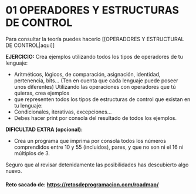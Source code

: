 # 01 OPERADORES Y ESTRUCTURAS DE CONTROL

Para consultar la teoría puedes hacerlo [[OPERADORES Y ESTRUCTURAL DE CONTROL|aqui]]

**EJERCICIO:**
Crea ejemplos utilizando todos los tipos de operadores de tu lenguaje:
- Aritméticos, lógicos, de comparación, asignación, identidad, pertenencia, bits... (Ten en cuenta que cada lenguaje puede poseer unos diferentes)
Utilizando las operaciones con operadores que tú quieras, crea ejemplos
- que representen todos los tipos de estructuras de control que existan en tu lenguaje:
- Condicionales, iterativas, excepciones...
- Debes hacer print por consola del resultado de todos los ejemplos.

**DIFICULTAD EXTRA (opcional):**
- Crea un programa que imprima por consola todos los números comprendidos entre 10 y 55 (incluidos), pares, y que no son ni el 16 ni múltiplos de 3.

Seguro que al revisar detenidamente las posibilidades has descubierto algo nuevo.

#### Reto sacado de: https://retosdeprogramacion.com/roadmap/